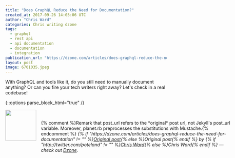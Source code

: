 ```yaml
---
title: "Does GraphQL Reduce the Need for Documentation?"
created_at: 2017-09-26 14:03:06 UTC
author: "Chris Ward"
categories: Chris writing dzone
tags: 
  - graphql
  - rest api
  - api documentation
  - documentation
  - integration
publication_url: "https://dzone.com/articles/does-graphql-reduce-the-need-for-documentation"
layout: post
image: 6701035.jpeg
---
```

With GraphQL and tools like it, do you still need to manually document anything? Or can you fire your tech writers right away? Let's check in a real codebase!


{::options parse_block_html="true" /}
<div class="author">
   <img src="http://www.rss-specifications.com/rss-spec-rss.gif" style="width: 96px; height: 96;">
   <span style="position: absolute; padding: 32px 15px;">{% comment %}Remark that post_url refers to the *original* post url, not Jekyll's post_url variable. Moreover, planet.rb preprocesses the substitutions with Mustache.{% endcomment %}
      <i>{% if "https://dzone.com/articles/does-graphql-reduce-the-need-for-documentation" != "" %}<a href="https://dzone.com/articles/does-graphql-reduce-the-need-for-documentation">Original post</a>{% else %}Original post{% endif %} by {% if "http://twitter.com/poteland" != "" %}<a href="http://twitter.com/poteland">Chris Ward</a>{% else %}Chris Ward{% endif %} &mdash; check out <a href="https://dzone.com">Dzone</a>.</i>
  </span>
</div>
